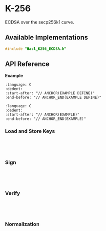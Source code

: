 # K-256

ECDSA over the secp256k1 curve.

## Available Implementations

```C
#include "Hacl_K256_ECDSA.h"
```

## API Reference

**Example**

```{literalinclude} ../../../../../tests/k256_ecdsa.cc
:language: C
:dedent:
:start-after: "// ANCHOR(EXAMPLE DEFINE)"
:end-before: "// ANCHOR_END(EXAMPLE DEFINE)"
```

```{literalinclude} ../../../../../tests/k256_ecdsa.cc
:language: C
:dedent:
:start-after: "// ANCHOR(EXAMPLE)"
:end-before: "// ANCHOR_END(EXAMPLE)"
```

### Load and Store Keys

```{doxygenfunction} Hacl_K256_ECDSA_public_key_compressed_from_raw
```

```{doxygenfunction} Hacl_K256_ECDSA_public_key_compressed_to_raw
```

```{doxygenfunction} Hacl_K256_ECDSA_public_key_uncompressed_from_raw
```

```{doxygenfunction} Hacl_K256_ECDSA_public_key_uncompressed_to_raw
```

<!--
### Validate Keys

TODO(API): No validate functions?

```{doxygenfunction} 
```

```{doxygenfunction} 
```
-->

### Sign

```{doxygenfunction} Hacl_K256_ECDSA_ecdsa_sign_sha256
```

```{doxygenfunction} Hacl_K256_ECDSA_ecdsa_sign_hashed_msg
```

```{doxygenfunction} Hacl_K256_ECDSA_secp256k1_ecdsa_sign_sha256
```

```{doxygenfunction} Hacl_K256_ECDSA_secp256k1_ecdsa_sign_hashed_msg
```

### Verify

```{doxygenfunction} Hacl_K256_ECDSA_ecdsa_verify_sha256
```

```{doxygenfunction} Hacl_K256_ECDSA_ecdsa_verify_hashed_msg
```

```{doxygenfunction} Hacl_K256_ECDSA_secp256k1_ecdsa_verify_sha256
```

```{doxygenfunction} Hacl_K256_ECDSA_secp256k1_ecdsa_verify_hashed_msg
```

### Normalization

```{doxygenfunction} Hacl_K256_ECDSA_secp256k1_ecdsa_is_signature_normalized
```

```{doxygenfunction} Hacl_K256_ECDSA_secp256k1_ecdsa_signature_normalize
```

